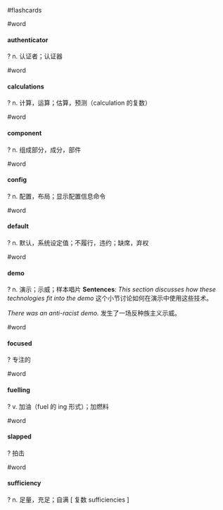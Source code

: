 #flashcards

#word
#### authenticator
?
n. 认证者；认证器
<!--SR:!2025-02-21,3,250-->

#word
#### calculations
?
n. 计算，运算；估算，预测（calculation 的复数）

#word
#### component
?
n. 组成部分，成分，部件

#word
#### config
?
n. 配置，布局；显示配置信息命令

#word
#### default
?
n. 默认，系统设定值；不履行，违约；缺席，弃权

#word
#### demo
?
n. 演示；示威；样本唱片
**Sentences**:
*This section discusses how these technologies fit into the demo*
这个小节讨论如何在演示中使用这些技术。

*There was an anti-racist demo.*
发生了一场反种族主义示威。

#word
#### focused
?
专注的

#word
#### fuelling
?
v. 加油（fuel 的 ing 形式）；加燃料

#word
#### slapped
?
拍击

#word
#### sufficiency
?
n. 足量，充足；自满
[ 复数 sufficiencies ]

